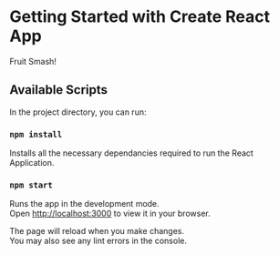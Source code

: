 # Getting Started with Create React App

Fruit Smash!

## Available Scripts

In the project directory, you can run:

### `npm install`

Installs all the necessary dependancies required to run the React Application. 

### `npm start`

Runs the app in the development mode.\
Open [http://localhost:3000](http://localhost:3000) to view it in your browser.

The page will reload when you make changes.\
You may also see any lint errors in the console.
